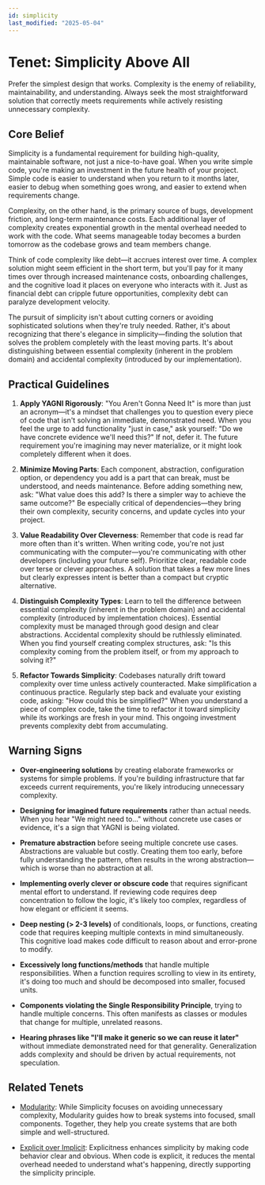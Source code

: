 ```yaml
---
id: simplicity
last_modified: "2025-05-04"
---
```


# Tenet: Simplicity Above All

Prefer the simplest design that works. Complexity is the enemy of reliability, maintainability, and understanding. Always seek the most straightforward solution that correctly meets requirements while actively resisting unnecessary complexity.

## Core Belief

Simplicity is a fundamental requirement for building high-quality, maintainable software, not just a nice-to-have goal. When you write simple code, you're making an investment in the future health of your project. Simple code is easier to understand when you return to it months later, easier to debug when something goes wrong, and easier to extend when requirements change.

Complexity, on the other hand, is the primary source of bugs, development friction, and long-term maintenance costs. Each additional layer of complexity creates exponential growth in the mental overhead needed to work with the code. What seems manageable today becomes a burden tomorrow as the codebase grows and team members change.

Think of code complexity like debt—it accrues interest over time. A complex solution might seem efficient in the short term, but you'll pay for it many times over through increased maintenance costs, onboarding challenges, and the cognitive load it places on everyone who interacts with it. Just as financial debt can cripple future opportunities, complexity debt can paralyze development velocity.

The pursuit of simplicity isn't about cutting corners or avoiding sophisticated solutions when they're truly needed. Rather, it's about recognizing that there's elegance in simplicity—finding the solution that solves the problem completely with the least moving parts. It's about distinguishing between essential complexity (inherent in the problem domain) and accidental complexity (introduced by our implementation).

## Practical Guidelines

1. **Apply YAGNI Rigorously**: "You Aren't Gonna Need It" is more than just an acronym—it's a mindset that challenges you to question every piece of code that isn't solving an immediate, demonstrated need. When you feel the urge to add functionality "just in case," ask yourself: "Do we have concrete evidence we'll need this?" If not, defer it. The future requirement you're imagining may never materialize, or it might look completely different when it does.

2. **Minimize Moving Parts**: Each component, abstraction, configuration option, or dependency you add is a part that can break, must be understood, and needs maintenance. Before adding something new, ask: "What value does this add? Is there a simpler way to achieve the same outcome?" Be especially critical of dependencies—they bring their own complexity, security concerns, and update cycles into your project.

3. **Value Readability Over Cleverness**: Remember that code is read far more often than it's written. When writing code, you're not just communicating with the computer—you're communicating with other developers (including your future self). Prioritize clear, readable code over terse or clever approaches. A solution that takes a few more lines but clearly expresses intent is better than a compact but cryptic alternative.

4. **Distinguish Complexity Types**: Learn to tell the difference between essential complexity (inherent in the problem domain) and accidental complexity (introduced by implementation choices). Essential complexity must be managed through good design and clear abstractions. Accidental complexity should be ruthlessly eliminated. When you find yourself creating complex structures, ask: "Is this complexity coming from the problem itself, or from my approach to solving it?"

5. **Refactor Towards Simplicity**: Codebases naturally drift toward complexity over time unless actively counteracted. Make simplification a continuous practice. Regularly step back and evaluate your existing code, asking: "How could this be simplified?" When you understand a piece of complex code, take the time to refactor it toward simplicity while its workings are fresh in your mind. This ongoing investment prevents complexity debt from accumulating.

## Warning Signs

- **Over-engineering solutions** by creating elaborate frameworks or systems for simple problems. If you're building infrastructure that far exceeds current requirements, you're likely introducing unnecessary complexity.

- **Designing for imagined future requirements** rather than actual needs. When you hear "We might need to..." without concrete use cases or evidence, it's a sign that YAGNI is being violated.

- **Premature abstraction** before seeing multiple concrete use cases. Abstractions are valuable but costly. Creating them too early, before fully understanding the pattern, often results in the wrong abstraction—which is worse than no abstraction at all.

- **Implementing overly clever or obscure code** that requires significant mental effort to understand. If reviewing code requires deep concentration to follow the logic, it's likely too complex, regardless of how elegant or efficient it seems.

- **Deep nesting (> 2-3 levels)** of conditionals, loops, or functions, creating code that requires keeping multiple contexts in mind simultaneously. This cognitive load makes code difficult to reason about and error-prone to modify.

- **Excessively long functions/methods** that handle multiple responsibilities. When a function requires scrolling to view in its entirety, it's doing too much and should be decomposed into smaller, focused units.

- **Components violating the Single Responsibility Principle**, trying to handle multiple concerns. This often manifests as classes or modules that change for multiple, unrelated reasons.

- **Hearing phrases like "I'll make it generic so we can reuse it later"** without immediate demonstrated need for that generality. Generalization adds complexity and should be driven by actual requirements, not speculation.

## Related Tenets

- [Modularity](/tenets/modularity.md): While Simplicity focuses on avoiding unnecessary complexity, Modularity guides how to break systems into focused, small components. Together, they help you create systems that are both simple and well-structured.

- [Explicit over Implicit](/tenets/explicit-over-implicit.md): Explicitness enhances simplicity by making code behavior clear and obvious. When code is explicit, it reduces the mental overhead needed to understand what's happening, directly supporting the simplicity principle.
